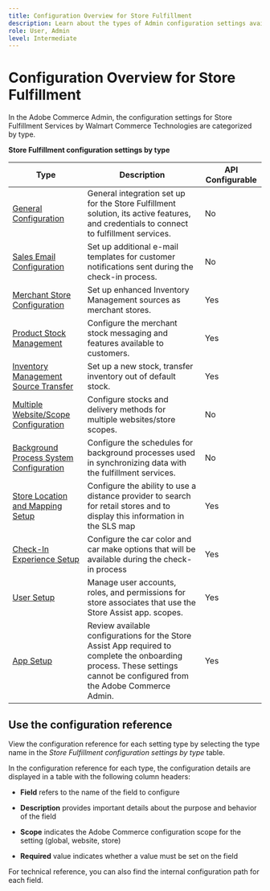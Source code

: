 ```yaml
---
title: Configuration Overview for Store Fulfillment
description: Learn about the types of Admin configuration settings available to customize the extended fulfillment capabilities provided by the Store Fulfillment solution, and link to instructions for completing the configuration.
role: User, Admin
level: Intermediate
---
```


# Configuration Overview for Store Fulfillment

In the Adobe Commerce Admin, the configuration settings for Store Fulfillment Services by Walmart Commerce Technologies are categorized by type.

**Store Fulfillment configuration settings by type**

| **Type**                                                                 | **Description**                                                                                                                                                          | **API Configurable** |
|--------------------------------------------------------------------------|--------------------------------------------------------------------------------------------------------------------------------------------------------------------------|----------------------|
| [General Configuration](enable-general.md)                               | General integration set up for the Store Fulfillment solution, its active features, and credentials to connect to fulfillment services.                                  | No                   |
| [Sales Email Configuration](sales-emails.md)                             | Set up additional e-mail templates for customer notifications sent during the check-in process.                                                                          | No                   |
| [Merchant Store Configuration](merchant-store-configuration.md)          | Set up enhanced Inventory Management sources as merchant stores.                                                                                                         | Yes                  |
| [Product Stock Management](product-stock.md)                             | Configure the merchant stock messaging and features available to customers.                                                                                              | Yes                  |
| [Inventory Management Source Transfer](inventory-stock-transfer.md)      | Set up a new stock, transfer inventory out of default stock.                                                                                                             | Yes                  |
| [Multiple Website/Scope Configuration](multi-site-and-scope-config.md)   | Configure stocks and delivery methods for multiple websites/store scopes.                                                                                                | No                   |
| [Background Process System Configuration](background-processes.md)       | Configure the schedules for background processes used in synchronizing data with the fulfillment services.                                                               | No                   |
| [Store Location and Mapping Setup](store-location-map-provider-setup.md) | Configure the ability to use a distance provider to search for retail stores and to display this information in the SLS map                                              | Yes                  |
| [Check-In Experience Setup](check-in-experience-setup.md)                | Configure the car color and car make options that will be available during the check-in process                                                                          | Yes                  |
| [User Setup](user-setup.md)                                              | Manage user accounts, roles, and permissions for store associates that use the Store Assist app. scopes.                                                                 | Yes                  |
| [App Setup](app-setup.md)                                                | Review available configurations for the Store Assist App required to complete the onboarding process. These settings cannot be configured from the Adobe Commerce Admin. | Yes                  |

## Use the configuration reference

View the configuration reference for each setting type by selecting the type name in the _Store Fulfillment configuration settings by type_ table. 

In the configuration reference for each type, the configuration details are displayed in a table with the following column headers:

- **Field** refers to the name of the field to configure

- **Description** provides important details about the purpose and behavior of the field

- **Scope** indicates the Adobe Commerce configuration scope for the setting (global, website, store)

- **Required** value indicates whether a value must be set on the field

For technical reference, you can also find the internal configuration path for each field. 
